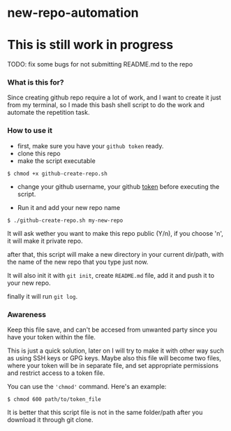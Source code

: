 new-repo-automation
=                  

# This is still work in progress
TODO: fix some bugs for not submitting README.md to the repo




### What is this for? ###
Since creating github repo require a lot of work, 
and I want to create it just from my terminal, 
so I made this bash shell script to do the work and automate the repetition task.



### How to use it ###
* first, make sure you have your `github token` ready.
* clone this repo
* make the script executable
```
$ chmod +x github-create-repo.sh
```

* change your github username, your github [token](https://docs.github.com/en/authentication/keeping-your-account-and-data-secure/managing-your-personal-access-tokens) before executing the script.

* Run it and add your new repo name
```
$ ./github-create-repo.sh my-new-repo
```

It will ask wether you want to make this repo public (Y/n), 
if you choose 'n', it will make it private repo.

after that, this script will make a new directory in your current dir/path, 
with the name of the new repo that you type just now.

It will also init it with `git init`, create `README.md` file, 
add it and push it to your new repo.

finally it will run `git log`.






### Awareness ###
Keep this file save, and can't be accesed from unwanted party since you have your token within the file.

This is just a quick solution, later on I will try to make it with other way such as using SSH keys or GPG keys. Maybe also this file will become two files, where your token will be in separate file, and set appropriate permissions and restrict access to a token file.

You can use the `'chmod'` command. Here's an example:
```
$ chmod 600 path/to/token_file
```

It is better that this script file is not in the same folder/path after you download it through git clone.
